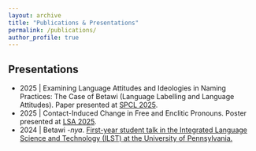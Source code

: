 ```yaml
---
layout: archive
title: "Publications & Presentations"
permalink: /publications/
author_profile: true
---
```

## Presentations ## 
- 2025 | Examining Language Attitudes and Ideologies in Naming Practices: The Case of Betawi (Language Labelling and Language Attitudes). Paper presented at [SPCL 2025](https://web.cvent.com/event/40d9411e-b965-4659-b9c3-63046eeed3d4/websitePage:0fce7914-bbae-47fb-991c-3050b18e5787?session=e59f3ad4-e5b6-435e-b963-24481b17b596).
- 2025 | Contact-Induced Change in Free and Enclitic Pronouns. Poster presented at [LSA 2025](https://web.cvent.com/event/40d9411e-b965-4659-b9c3-63046eeed3d4/websitePage:0fce7914-bbae-47fb-991c-3050b18e5787?session=1bcb5c7e-c711-46cb-87e9-54119d3278bd).
- 2024 | Betawi _-nya_. [First-year student talk in the Integrated Language Science and Technology (ILST) at the University of Pennsylvania.](https://mindcore.sas.upenn.edu/calendar_event/ilst-seminar-mini-talks-2-2/)
